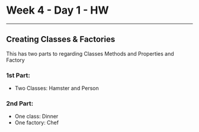 # Week 4 - Day 1 - HW
***
## Creating Classes & Factories
This has two parts to regarding Classes Methods and Properties and Factory

### 1st Part:
* Two Classes: Hamster and Person

### 2nd Part:
* One class: Dinner
* One factory: Chef

